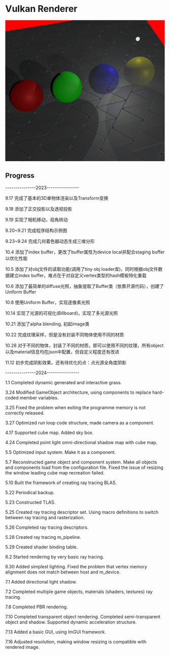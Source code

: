 # Vulkan Renderer

![image-20240710164854780](./README.assets/image-20240710164854780.png)

## Progress

---------------2023----------------

9.17 完成了基本的3D单物体渲染以及Transform变换

9.18 添加了正交投影以及透视投影

9.19 实现了相机移动，视角转动

9.20~9.21 完成程序结构示例图

9.23~9.24 完成几何着色器动态生成三维分形

10.4 添加了index buffer，更改了buffer属性为device local并配合staging buffer以优化性能

10.5 添加了对obj文件的读取功能(调用了tiny obj loader库)，同时根据obj文件数据建立index buffer，难点在于对自定义vertex类型的hash模板特化重载

10.6 添加了最简单的diffuse光照，抽象提取了Buffer类（依靠开源代码），创建了Uniform Buffer

10.8 使用Uniform Buffer，实现逐像素光照

10.14 实现了光源的可视化(Billboard)，实现了多光源光照

10.21 添加了alpha blending, 初起image类

10.22 完成纹理采样，但是没有封装不同物体使用不同的材质

10.28 对于不同的物体，封装了不同的材质，即可以使用不同的纹理，所有object以及material信息均在json中配置，但自定义程度还有改进

11.12 初步完成阴影效果，还有待优化的点：点光源全角度阴影

---------------2024----------------

1.1 Completed dynamic generated and interactive grass.

3.24 Modified GameObject architecture, using components to replace hard-coded member variables.

3.25 Fixed the problem when exiting the programme memory is not correctly released.

3.27 Optimized run loop code structure, made camera as a component.

4.17 Supported cube map. Added sky box.

4.24 Completed point light omni-directional shadow map with cube map.

5.5 Optimized input system. Make it as a component.

5.7 Reconstructed game object and component system. Make all objects and components load from the configuration file. Fixed the issue of resizing the window leading cube map recreation failed.	

5.10 Built the framework of creating ray tracing BLAS.

5.22 Periodical backup.

5.23 Constructed TLAS.

5.25 Created ray tracing descriptor set. Using macro definitions to switch between ray tracing and rasterization.

5.26 Completed ray tracing descriptors.

5.28 Created ray tracing m_pipeline.

5.29 Created shader binding table. 

6.2 Started rendering by very basic ray tracing.

6.30 Added simplest lighting. Fixed the problem that vertex memory alignment does not match between host and m_device. 

7.1 Added directional light shadow.

7.2 Completed multiple game objects, materials (shaders, textures) ray tracing.

7.8 Completed PBR rendering.

7.10 Completed transparent object rendering. Completed semi-transparent object and shadow. Supported dynamic acceleration structure. 

7.13 Added a basic GUI, using ImGUI framework.

7.16 Adjusted resolution, making window resizing is compatible with rendered image.